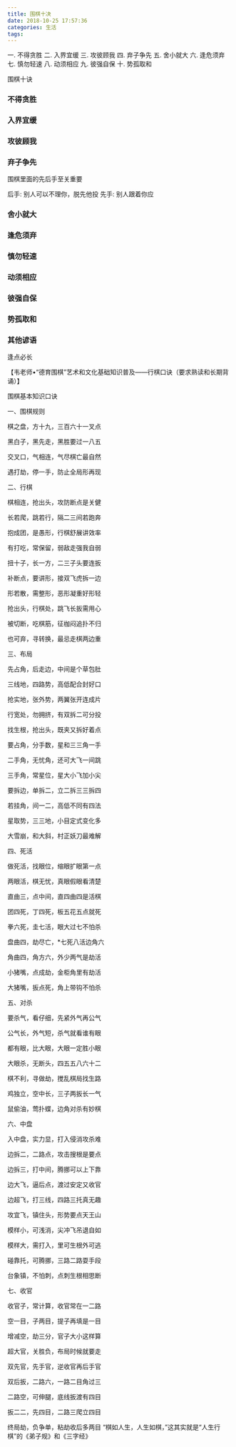 ```yaml
---
title: 围棋十决 
date: 2018-10-25 17:57:36
categories: 生活
tags:
---
```

一. 不得贪胜 二. 入界宜缓
三. 攻彼顾我 四. 弃子争先
五. 舍小就大 六. 逢危须弃
七. 慎勿轻速 八. 动须相应
九. 彼强自保 十. 势孤取和

围棋十诀

### 不得贪胜 
### 入界宜缓
### 攻彼顾我 
### 弃子争先
围棋里面的先后手至关重要

后手: 别人可以不理你，脱先他投
先手: 别人跟着你应
### 舍小就大 
### 逢危须弃
### 慎勿轻速
### 动须相应
### 彼强自保 
### 势孤取和

### 其他谚语
逢点必长


【韦老师•“德育围棋”艺术和文化基础知识普及——行棋口诀（要求熟读和长期背诵）】

围棋基本知识口诀

一、围棋规则

棋之盘，方十九，三百六十一叉点

黑白子，黑先走，黑胜要过一八五

交叉口，气相连，气尽棋亡最自然

遇打劫，停一手，防止全局形再现

二、行棋

棋相连，抢出头，攻防断点是关健

长若爬，跳若行，隔二三间若跑奔

抱成团，是愚形，行棋舒展讲效率

有打吃，常保留，弱敌走强我自弱

扭十子，长一方，二三子头要连扳

补断点，要讲形，接双飞虎拆一边

形若散，需整形，恶形凝重好形轻

抢出头，行棋处，跳飞长扳需用心

被切断，吃棋筋，征枷闷追扑不归

也可弃，寻转换，最忌走棋两边重

三、布局

先占角，后走边，中间是个草包肚

三线地，四路势，高低配合封好口

抢实地，张外势，两翼张开连成片

行宽处，勿拥挤，有双拆二可分投

找生根，抢出头，既夹又拆好着点

要占角，分手数，星和三三角一手

二手角，无忧角，还可大飞一间跳

三手角，常星位，星大小飞加小尖

要拆边，单拆二，立二拆三三拆四

若挂角，间一二，高低不同有四法

星取势，三三地，小目定式变化多

大雪崩，和大斜，村正妖刀最难解

四、死活

做死活，找眼位，缩眼扩眼第一点

两眼活，棋无忧，真眼假眼看清楚

直曲三，点中间，直四曲四是活棋

团四死，丁四死，板五花五点就死

拳六死，圭七活，眼大过七不怕杀

盘曲四，劫尽亡，*七死八活边角六

角曲四，角方六，外少两气是劫活

小猪嘴，点成劫，金柜角里有劫活

大猪嘴，扳点死，角上带钩不怕杀

五、对杀

要杀气，看仔细，先紧外气再公气

公气长，外气短，杀气就看谁有眼

都有眼，比大眼，大眼一定胜小眼

大眼杀，无断头，四五五八六十二

棋不利，寻做劫，搅乱棋局找生路

鸡独立，空中长，三子两扳长一气

鼠偷油，莺扑蝶，边角对杀有妙棋

六、中盘

入中盘，实力显，打入侵消攻杀难

边拆二，二路点，攻击搜根是要点

边拆三，打中间，腾挪可以上下靠

边大飞，逼后点，渡过安定又收官

边超飞，打三线，四路三托真无趣

攻宜飞，镇住头，形势要点天王山

模样小，可浅消，尖冲飞吊退自如

模样大，需打入，里可生根外可逃

碰靠托，可腾挪，三路二路耍手段

台象镇，不怕刺，点刺生根相思断

七、收官

收官子，常计算，收官常在一二路

空一目，子两目，提子再填是一目

增减空，劫三分，官子大小这样算

超大官，关胜负，布局时候就要走

双先官，先手官，逆收官再后手官

双后扳，二路六，一路二目角过三

二路空，可伸腿，底线扳渡有四目

扳二二，先四目，二路三爬立四目

终局劫，负争单，粘劫收后多两目
“棋如人生，人生如棋，”这其实就是“人生行棋”的《弟子规》和《三字经》
